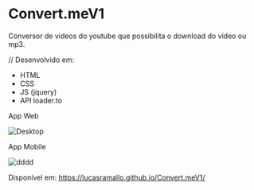 ﻿# Convert.meV1

Conversor de vídeos do youtube que possibilita o download do vídeo ou mp3.

// Desenvolvido em:

- HTML
- CSS
- JS (jquery)
- API loader.to

App Web

![Desktop](https://user-images.githubusercontent.com/108425719/211159063-4073ebd7-0bcf-4986-9700-dd94f00e44da.png)

App Mobile

![dddd](https://user-images.githubusercontent.com/108425719/211159075-02e5b1a4-63b0-4947-830a-16d426e22a8e.png)


Disponível em: https://lucasramallo.github.io/Convert.meV1/ 
